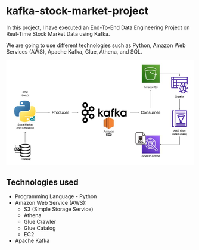# kafka-stock-market-project
In this project, I have executed an End-To-End Data Engineering Project on Real-Time Stock Market Data using Kafka.

We are going to use different technologies such as Python, Amazon Web Services (AWS), Apache Kafka, Glue, Athena, and SQL.

![architecture_jpg](https://github.com/kumarvivek734/kafka-stock-market-project/blob/main/Architecture.jpg?raw=true)

## Technologies used
-  Programming Language - Python
- Amazon Web Service (AWS):
  - S3 (Simple Storage Service)
  - Athena
  - Glue Crawler
  - Glue Catalog
  - EC2
- Apache Kafka



